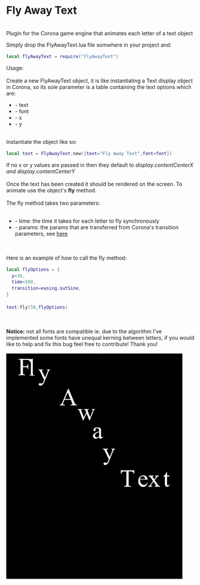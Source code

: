 # Fly Away Text
<br>
Plugin for the Corona game engine that animates each letter of a text object

Simply drop the FlyAwayText.lua file somwhere in your project and:

```lua
local flyAwayText = require("FlyAwayText")
```

Usage:
<br><br>
Create a new FlyAwayText object, it is like instantiating a Text display object in Corona, so its sole parameter is a table containing the text options which are:
<ul>
<li>- text </li>
<li>- font </li>
<li>- x </li>
<li>- y </li>
</ul>
<br>
Instantiate the object like so:

```lua
local text = FlyAwayText.new({text="Fly Away Text",font=font})
```

If no x or y values are passed in then they default to <i>display.contentCenterX and display.contentCenterY</i>
<br><br>
Once the text has been created it should be rendered on the screen. To animate use the object's <strong>fly</strong> method.
<br><br>
The fly method takes two parameters:
<br><br>
<ul>
<li>- time: the time it takes for each letter to fly synchronously </li>
<li>- params: the params that are transferred from Corona's transition parameters, see <a href="https://docs.coronalabs.com/api/library/transition/to.html">here</a>
</ul>
<br><br>
Here is an example of how to call the fly method:
<br>

```lua
local flyOptions = {
  y=30,
  time=500,
  transition=easing.outSine,
}

text:fly(50,flyOptions)
```

<br><br>
<strong>Notice:</strong> not all fonts are compatible ie. due to the algorithm I've implemented some fonts have unequal kerning between letters, if you would like to help and fix this bug feel free to contribute!
Thank you!
<br><br>
![alt text](res/ex.gif?raw=true "Screenshot")
